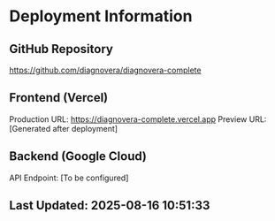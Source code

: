 ﻿# Deployment Information

## GitHub Repository
https://github.com/diagnovera/diagnovera-complete

## Frontend (Vercel)
Production URL: https://diagnovera-complete.vercel.app
Preview URL: [Generated after deployment]

## Backend (Google Cloud)
API Endpoint: [To be configured]

## Last Updated: 2025-08-16 10:51:33
